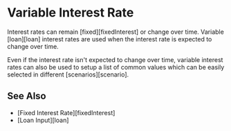 # Variable Interest Rate

Interest rates can remain [fixed][fixedInterest] or change over time. Variable [loan][loan] interest rates 
are used when the interest rate is expected
to change over time. 

Even if the interest rate isn't 
expected to change over time, variable interest rates can 
also be used to setup a list of common values
which can be easily selected in different [scenarios][scenario].

## See Also

* [Fixed Interest Rate][fixedInterest]
* [Loan Input][loan]
